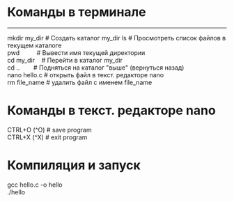 # Команды в терминале  
-----------
mkdir my_dir # Создать каталог   my_dir
ls           # Просмотреть список файлов в текущем каталоге  
pwd          # Вывести имя текущей директории  
cd my_dir    # Перейти в каталог my_dir  
cd ..        # Подняться на каталог "выше" (вернуться назад)  
nano hello.c # открыть файл в текст. редакторе nano  
rm file_name # удалить файл с именем file_name  
# Команды в текст. редакторе nano   
CTRL+O (^O) # save program  
CTRL+X (^X) # exit program  
# Компиляция и запуск  
gcc hello.c -o hello  
./hello  


